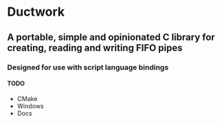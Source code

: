 # Ductwork
## A portable, simple and opinionated C library for creating, reading and writing FIFO pipes

### Designed for use with script language bindings

#### TODO
- CMake
- Windows
- Docs
